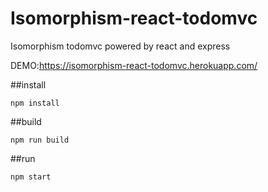 # Isomorphism-react-todomvc
Isomorphism todomvc powered by react and express

DEMO:https://isomorphism-react-todomvc.herokuapp.com/

##install

```shell
npm install
```

##build
```shell
npm run build
```

##run
```shell
npm start
```
